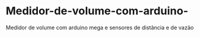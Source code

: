 # Medidor-de-volume-com-arduino-
Medidor de volume com arduino mega e sensores de distância e de vazão 
